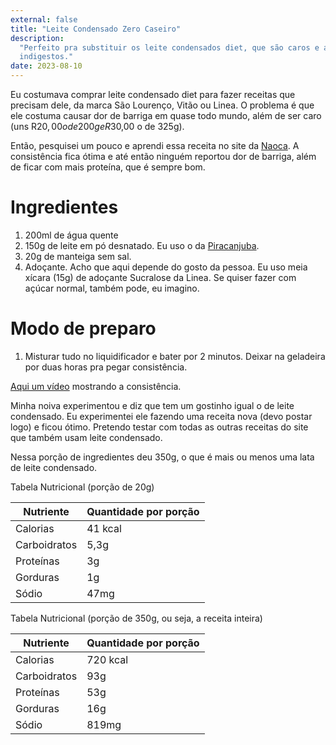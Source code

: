 ```yaml
---
external: false
title: "Leite Condensado Zero Caseiro"
description:
  "Perfeito pra substituir os leite condensados diet, que são caros e as vezes
  indigestos."
date: 2023-08-10
---
```


Eu costumava comprar leite condensado diet para fazer receitas que precisam
dele, da marca São Lourenço, Vitão ou Linea. O problema é que ele costuma causar
dor de barriga em quase todo mundo, além de ser caro (uns R$20,00 o de 200g e
R$30,00 o de 325g).

Então, pesquisei um pouco e aprendi essa receita no site da
[Naoca](https://naoca.blog.br/saudavel/leite-condensado-caseiro-zero-acucar/). A
consistência fica ótima e até então ninguém reportou dor de barriga, além de
ficar com mais proteína, que é sempre bom.

# Ingredientes

1. 200ml de água quente
2. 150g de leite em pó desnatado. Eu uso o da
   [Piracanjuba](https://amzn.to/45owskJ).
3. 20g de manteiga sem sal.
4. Adoçante. Acho que aqui depende do gosto da pessoa. Eu uso meia xícara (15g)
   de adoçante Sucralose da Linea. Se quiser fazer com açúcar normal, também
   pode, eu imagino.

# Modo de preparo

1. Misturar tudo no liquidificador e bater por 2 minutos. Deixar na geladeira
   por duas horas pra pegar consistência.

[Aqui um vídeo](https://youtube.com/shorts/YhfCi9kutTM?feature=share) mostrando
a consistência.

Minha noiva experimentou e diz que tem um gostinho igual o de leite condensado.
Eu experimentei ele fazendo uma receita nova (devo postar logo) e ficou ótimo.
Pretendo testar com todas as outras receitas do site que também usam leite
condensado.

Nessa porção de ingredientes deu 350g, o que é mais ou menos uma lata de leite
condensado.

Tabela Nutricional (porção de 20g)

| Nutriente    | Quantidade por porção |
| ------------ | --------------------- |
| Calorias     | 41 kcal               |
| Carboidratos | 5,3g                  |
| Proteínas    | 3g                    |
| Gorduras     | 1g                    |
| Sódio        | 47mg                  |

Tabela Nutricional (porção de 350g, ou seja, a receita inteira)

| Nutriente    | Quantidade por porção |
| ------------ | --------------------- |
| Calorias     | 720 kcal              |
| Carboidratos | 93g                   |
| Proteínas    | 53g                   |
| Gorduras     | 16g                   |
| Sódio        | 819mg                 |
